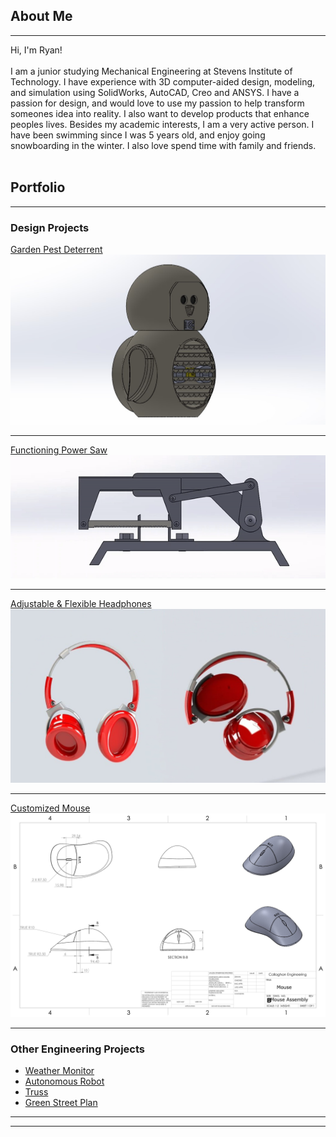 ## About Me
---
 Hi, I'm Ryan! <br><br>
 I am a junior studying Mechanical Engineering at Stevens Institute of Technology. I have experience with 3D computer-aided design, modeling, and simulation using SolidWorks, AutoCAD, Creo and ANSYS. I have a passion for design, and would love to use my passion to help transform someones idea into reality. I also want to develop products that enhance peoples lives. Besides my academic interests, I am a very active person. I have been swimming since I was 5 years old, and enjoy going snowboarding in the winter. I also love spend time with family and friends.
 <br><br>

## Portfolio

---

### Design Projects 

<a href="/pdf/owlspy.pdf">Garden Pest Deterrent</a> <br>
<img src="images/owl better.jpg?raw=true"/>

---
<a href="/pdf/Power Saw.pdf">Functioning Power Saw</a> <br>
<img src="images/gibayy.gif?raw=true"/>

---
[Adjustable & Flexible Headphones](http://example.com/)
<img src="images/Headphones2.jpg?raw=true"/>

---
[Customized Mouse](http://example.com/)
<img src="images/mouse assembly.jpg?raw=true"/>

---

### Other Engineering Projects

- <a href="/pdf/Weather Monitor (1).pdf">Weather Monitor</a> <br>
- <a href="/pdf/Robot Project.pdf">Autonomous Robot</a> <br>
- <a href="/pdf/Truss Design.pdf">Truss</a> <br>
- <a href="/pdf/plan.pdf">Green Street Plan</a> <br> 

---




---
